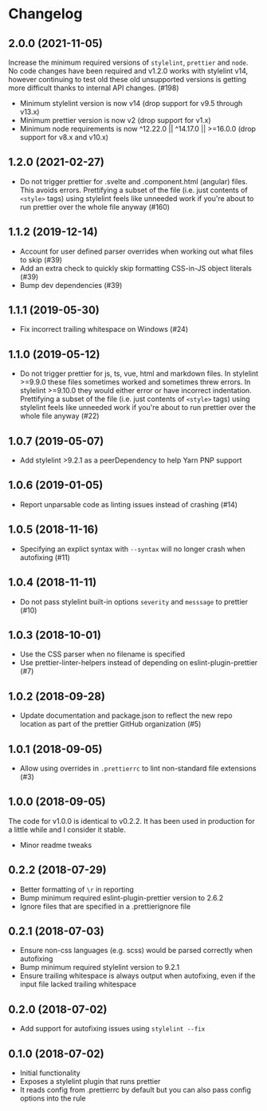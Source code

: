 # Changelog

## 2.0.0 (2021-11-05)

Increase the minimum required versions of `stylelint`, `prettier` and `node`. No code changes have been required and v1.2.0 works with stylelint v14, however continuing to test old these old unsupported versions is getting more difficult thanks to internal API changes. (#198)

- Minimum stylelint version is now v14 (drop support for v9.5 through v13.x)
- Minimum prettier version is now v2 (drop support for v1.x)
- Minimum node requirements is now ^12.22.0 || ^14.17.0 || >=16.0.0 (drop support for v8.x and v10.x)

## 1.2.0 (2021-02-27)

- Do not trigger prettier for .svelte and .component.html (angular) files. This avoids errors. Prettifying a subset of the file (i.e. just contents of `<style>` tags) using stylelint feels like unneeded work if you're about to run prettier over the whole file anyway (#160)

## 1.1.2 (2019-12-14)

- Account for user defined parser overrides when working out what files to skip (#39)
- Add an extra check to quickly skip formatting CSS-in-JS object literals (#39)
- Bump dev dependencies (#39)

## 1.1.1 (2019-05-30)

- Fix incorrect trailing whitespace on Windows (#24)

## 1.1.0 (2019-05-12)

- Do not trigger prettier for js, ts, vue, html and markdown files. In stylelint >=9.9.0 these files sometimes worked and sometimes threw errors. In stylelint >=9.10.0 they would either error or have incorrect indentation. Prettifying a subset of the file (i.e. just contents of `<style>` tags) using stylelint feels like unneeded work if you're about to run prettier over the whole file anyway (#22)

## 1.0.7 (2019-05-07)

- Add stylelint >9.2.1 as a peerDependency to help Yarn PNP support

## 1.0.6 (2019-01-05)

- Report unparsable code as linting issues instead of crashing (#14)

## 1.0.5 (2018-11-16)

- Specifying an explict syntax with `--syntax` will no longer crash when autofixing (#11)

## 1.0.4 (2018-11-11)

- Do not pass stylelint built-in options `severity` and `messsage` to prettier (#10)

## 1.0.3 (2018-10-01)

- Use the CSS parser when no filename is specified
- Use prettier-linter-helpers instead of depending on eslint-plugin-prettier (#7)

## 1.0.2 (2018-09-28)

- Update documentation and package.json to reflect the new repo location as part of the prettier GitHub organization (#5)

## 1.0.1 (2018-09-05)

- Allow using overrides in `.prettierrc` to lint non-standard file extensions (#3)

## 1.0.0 (2018-09-05)

The code for v1.0.0 is identical to v0.2.2. It has been used in production for a
little while and I consider it stable.

- Minor readme tweaks

## 0.2.2 (2018-07-29)

- Better formatting of `\r` in reporting
- Bump minimum required eslint-plugin-prettier version to 2.6.2
- Ignore files that are specified in a .prettierignore file

## 0.2.1 (2018-07-03)

- Ensure non-css languages (e.g. scss) would be parsed correctly when autofixing
- Bump minimum required stylelint version to 9.2.1
- Ensure trailing whitespace is always output when autofixing, even if the input file lacked trailing whitespace

## 0.2.0 (2018-07-02)

- Add support for autofixing issues using `stylelint --fix`

## 0.1.0 (2018-07-02)

- Initial functionality
- Exposes a stylelint plugin that runs prettier
- It reads config from .prettierrc by default but you can also pass config options into the rule
